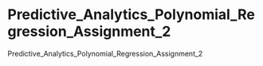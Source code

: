# Predictive_Analytics_Polynomial_Regression_Assignment_2
Predictive_Analytics_Polynomial_Regression_Assignment_2
